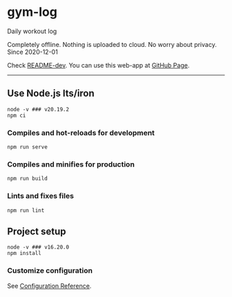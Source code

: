 # gym-log
Daily workout log

Completely offline. Nothing is uploaded to cloud. No worry about privacy.
Since 2020-12-01

Check [README-dev](./README-dev.md).
You can use this web-app at [GitHub Page](https://ingee.github.io/gym-log/).

---

## Use Node.js lts/iron
```
node -v ### v20.19.2
npm ci
```

### Compiles and hot-reloads for development
```
npm run serve
```

### Compiles and minifies for production
```
npm run build
```

### Lints and fixes files
```
npm run lint
```

## Project setup
```
node -v ### v16.20.0
npm install
```

### Customize configuration
See [Configuration Reference](https://cli.vuejs.org/config/).
